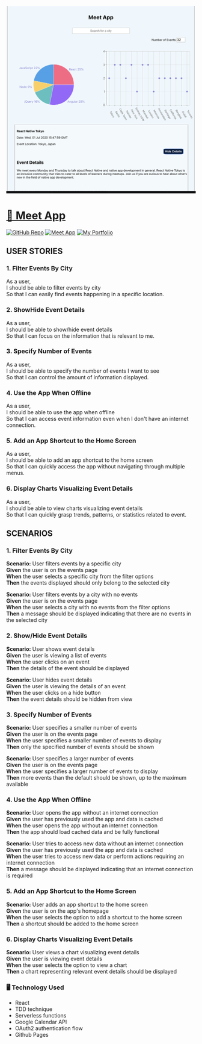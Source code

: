 ![alt text](meetscrsh.png)

# [🔗 Meet App](https://abneralexis.github.io/meet/)

[![GitHub Repo](https://img.shields.io/badge/GitHub-Repo-blue?logo=github)](https://github.com/abnerAlexis/meet) [![Meet App](https://img.shields.io/badge/Meet%20App-green?logo=google-chrome)](https://abneralexis.github.io/meet/) [![My Portfolio](https://img.shields.io/badge/My%20Portfolio-orange?logo=google-chrome)](https://abneralexis.github.io/aabner-portfolio/index.html)

## USER STORIES

### 1. Filter Events By City

As a user,<br>
I should be able to filter events by city<br>
So that I can easily find events happening in a specific location.

### 2. ShowHide Event Details

As a user,<br>
I should be able to show/hide event details<br>
So that I can focus on the information that is relevant to me.

### 3. Specify Number of Events

As a user,<br>
I should be able to specify the number of events I want to see<br>
So that I can control the amount of information displayed.

### 4. Use the App When Offline

As a user,<br>
I should be able to use the app when offline<br>
So that I can access event information even when I don't have an internet connection.

### 5. Add an App Shortcut to the Home Screen

As a user,<br>
I should be able to add an app shortcut to the home screen<br>
So that I can quickly access the app without navigating through multiple menus.

### 6. Display Charts Visualizing Event Details

As a user,<br>
I should be able to view charts visualizing event details<br>
So that I can quickly grasp trends, patterns, or statistics related to event.

## SCENARIOS

### 1. Filter Events By City

<strong>Scenario:</strong> User filters events by a specific city<br>
<strong>Given</strong> the user is on the events page<br>
<strong>When</strong> the user selects a specific city from the filter options<br>
<strong>Then</strong> the events displayed should only belong to the selected city

<strong>Scenario:</strong> User filters events by a city with no events<br>
<strong>Given</strong> the user is on the events page<br>
<strong>When</strong> the user selects a city with no events from the filter options<br>
<strong>Then</strong> a message should be displayed indicating that there are no events in the selected city

### 2. Show/Hide Event Details

<strong>Scenario:</strong> User shows event details<br>
<strong>Given</strong> the user is viewing a list of events<br>
<strong>When</strong> the user clicks on an event<br>
<strong>Then</strong> the details of the event should be displayed<br>

<strong>Scenario:</strong> User hides event details<br>
<strong>Given</strong> the user is viewing the details of an event<br>
<strong>When</strong> the user clicks on a hide button<br>
<strong>Then</strong> the event details should be hidden from view

### 3. Specify Number of Events

<strong>Scenario:</strong> User specifies a smaller number of events<br>
<strong>Given</strong> the user is on the events page<br>
<strong>When</strong> the user specifies a smaller number of events to display<br>
<strong>Then</strong> only the specified number of events should be shown

<strong>Scenario:</strong> User specifies a larger number of events<br>
<strong>Given</strong> the user is on the events page<br>
<strong>When</strong> the user specifies a larger number of events to display<br>
<strong>Then</strong> more events than the default should be shown, up to the maximum available

### 4. Use the App When Offline

<strong>Scenario:</strong> User opens the app without an internet connection<br>
<strong>Given</strong> the user has previously used the app and data is cached<br>
<strong>When</strong> the user opens the app without an internet connection<br>
<strong>Then</strong> the app should load cached data and be fully functional

<strong>Scenario:</strong> User tries to access new data without an internet connection<br>
<strong>Given</strong> the user has previously used the app and data is cached<br>
<strong>When</strong> the user tries to access new data or perform actions requiring an internet connection<br>
<strong>Then</strong> a message should be displayed indicating that an internet connection is required

### 5. Add an App Shortcut to the Home Screen

<strong>Scenario:</strong> User adds an app shortcut to the home screen<br>
<strong>Given</strong> the user is on the app's homepage<br>
<strong>When</strong> the user selects the option to add a shortcut to the home screen<br>
<strong>Then</strong> a shortcut should be added to the home screen

### 6. Display Charts Visualizing Event Details

<strong>Scenario:</strong> User views a chart visualizing event details<br>
<strong>Given</strong> the user is viewing event details<br>
<strong>When</strong> the user selects the option to view a chart<br>
<strong>Then</strong> a chart representing relevant event details should be displayed

### 🖥️ Technology Used

- React
- TDD technique
- Serverless functions
- Google Calendar API
- OAuth2 authentication flow
- Github Pages
